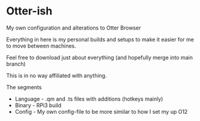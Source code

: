 # Otter-ish
My own configuration and alterations to Otter Browser

Everything in here is my personal builds and setups to make it easier for me to move between machines.

Feel free to download just about everything (and hopefully merge into main branch)

This is in no way affiliated with anything.

The segments
 * Language - .qm and .ts files with additions (hotkeys mainly)
 * Binary - RPi3 build
 * Config - My own config-file to be more similar to how I set my up O12
